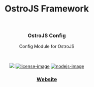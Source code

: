 <div align="center">
  <h1>OstroJS Framework</h1>
  
</div>
<br />

<div align="center">
  <h3>OstroJS Config</h3>
  <p>Config Module for OstroJS</p>
</div>

<br />

<div align="center">

![][javascript-image] [![license-image]][license-url] [![nodejs-image]][npm-url]

</div>

<div align="center">
  <h3>
    <a href="https://ostrojs.com">
      Website
    </a>
   
  </h3>
</div>

 
[javascript-image]: https://img.shields.io/badge/JS-javascript-green
[javascript-url]:  "javascript"

[nodejs-image]: https://img.shields.io/badge/node-%3E%3D%2012.0.0-green
[npm-url]: https://npmjs.org/package/@ostro/config "npm"

[license-image]: https://img.shields.io/github/license/ostrojs/config
[license-url]: LICENSE.md "license"